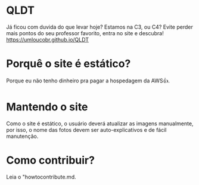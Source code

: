 # QLDT
Já ficou com duvida do que levar hoje? Estamos na C3, ou C4?
Evite perder mais pontos do seu professor favorito, entra no site e descubra!
https://umloucobr.github.io/QLDT
# Porquê o site é estático?
Porque eu não tenho dinheiro pra pagar a hospedagem da AWS👍.
# Mantendo o site
Como o site é estático, o usuário deverá atualizar as imagens manualmente, por isso, o nome das fotos devem ser auto-explicativos e de fácil manutenção.
# Como contribuir?
Leia o "howtocontribute.md.

